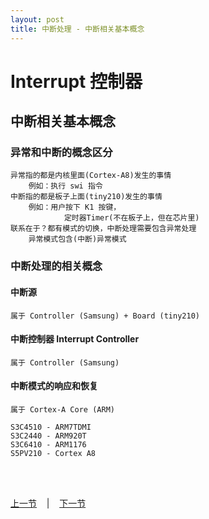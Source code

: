 ```yaml
---
layout: post
title: 中断处理 - 中断相关基本概念
---
```


# Interrupt 控制器
## 中断相关基本概念
### 异常和中断的概念区分
	异常指的都是内核里面(Cortex-A8)发生的事情
		例如：执行 swi 指令		
	中断指的都是板子上面(tiny210)发生的事情
		例如：用户按下 K1 按键，
				定时器Timer(不在板子上，但在芯片里)
	联系在于？都有模式的切换，中断处理需要包含异常处理
		异常模式包含(中断)异常模式

### 中断处理的相关概念
#### 中断源
	属于 Controller (Samsung) + Board (tiny210)

#### 中断控制器 Interrupt Controller
	属于 Controller (Samsung)

#### 中断模式的响应和恢复
	属于 Cortex-A Core (ARM)

	S3C4510 - ARM7TDMI
	S3C2440 - ARM920T
	S3C6410 - ARM1176
	S5PV210 - Cortex A8	
	

<br> <br> 
<div> <a href="chp8-4.html">上一节</a> &nbsp;&nbsp; | &nbsp;&nbsp; <a href="chp9-2.html">下一节</a> </div> <br> <br>